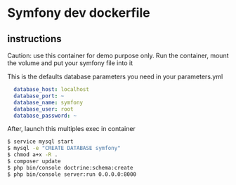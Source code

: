 # Symfony dev dockerfile

## instructions
  Caution: use this container for demo purpose only.
  Run the container, mount the volume and put your symfony file into it
  
  This is the defaults database parameters you need in your parameters.yml
  ```yml
    database_host: localhost
    database_port: ~
    database_name: symfony
    database_user: root
    database_password: ~
  ```
  
  After, launch this multiples exec in container
  ```sh
$ service mysql start
$ mysql -e "CREATE DATABASE symfony"
$ chmod a+x -R .
$ composer update
$ php bin/console doctrine:schema:create
$ php bin/console server:run 0.0.0.0:8000
```
